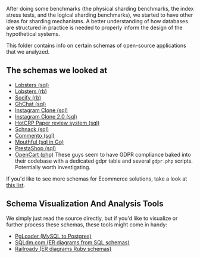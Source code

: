 After doing some benchmarks (the physical sharding benchmarks, the index
stress tests, and the logical sharding benchmarks), we started to have other ideas
for sharding mechanisms. A better understanding of how databases are structured in practice is needed to properly inform the design of the hypothetical systems.

This folder contains info on certain schemas of open-source applications that we analyzed.

## The schemas we looked at

- [Lobsters (sql)](https://github.com/mit-pdos/noria/blob/master/applications/lobsters/mysql/db-schema/original.sql)
- [Lobsters (rb)](https://github.com/lobsters/lobsters/blob/a2f6b60b473aea01d69bb5584dfb9038b04ef0ea/db/schema.rb)
- [Socify (rb)](https://github.com/scaffeinate/socify/blob/master/db/schema.rb)
- [GhChat (sql)](https://github.com/aermin/ghChat/blob/master/server/init/sql/ghchat.sql)
- [Instagram Clone (sql)](https://github.com/yTakkar/Instagram-clone/blob/master/instagram.sql)
- [Instagram Clone 2.0 (sql)](https://github.com/yTakkar/React-Instagram-Clone-2.0/blob/master/db.sql)
- [HotCRP Paper review system (sql)](https://github.com/kohler/hotcrp/blob/master/src/schema.sql)
- [Schnack (sql)](https://github.com/schn4ck/schnack/tree/master/migrations)
- [Commento (sql)](https://github.com/adtac/commento/blob/master/db/20180416163802-init-schema.sql)
- [Mouthful (sql in Go)](https://github.com/vkuznecovas/mouthful/blob/master/db/sqlxDriver/postgres/postgres.go)
- [PrestaShop (sql)](https://github.com/PrestaShop/PrestaShop/blob/develop/install-dev/data/db_structure.sql)
- [OpenCart (php)](https://github.com/opencart/opencart/blob/master/upload/system/helper/db_schema.php)
  These guys seem to have GDPR compliance baked into their codebase with a dedicated gdpr table
  and several `gdpr.php` scripts. Potentially worth investigating.


If you'd like to see more schemas for Ecommerce solutions, take a look at [this list](https://www.ecommerceceo.com/open-source-ecommerce/). 



## Schema Visualization And Analysis Tools
We simply just read the source directly, but if you'd like to visualize or further process
these schemas, these tools might come in handy:
- [PgLoader (MySQL to Postgres)](https://github.com/dimitri/pgloader)
- [SQLdm.com (ER diagrams from SQL schemas)](https://app.sqldbm.com/)
- [Railroady (ER diagrams Ruby schemas)](https://github.com/preston/railroady)
